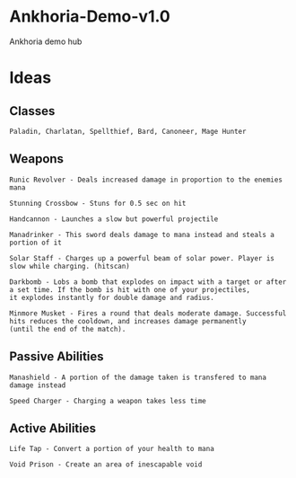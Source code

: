 # Ankhoria-Demo-v1.0
Ankhoria demo hub



# Ideas

## Classes
    
    Paladin, Charlatan, Spellthief, Bard, Canoneer, Mage Hunter

## Weapons

    Runic Revolver - Deals increased damage in proportion to the enemies mana
    
    Stunning Crossbow - Stuns for 0.5 sec on hit
    
    Handcannon - Launches a slow but powerful projectile
    
    Manadrinker - This sword deals damage to mana instead and steals a portion of it
    
    Solar Staff - Charges up a powerful beam of solar power. Player is slow while charging. (hitscan)
    
    Darkbomb - Lobs a bomb that explodes on impact with a target or after a set time. If the bomb is hit with one of your projectiles, 
    it explodes instantly for double damage and radius. 
    
    Minmore Musket - Fires a round that deals moderate damage. Successful hits reduces the cooldown, and increases damage permanently 
    (until the end of the match).
    
## Passive Abilities

    Manashield - A portion of the damage taken is transfered to mana damage instead
    
    Speed Charger - Charging a weapon takes less time
    
## Active Abilities

    Life Tap - Convert a portion of your health to mana
    
    Void Prison - Create an area of inescapable void
